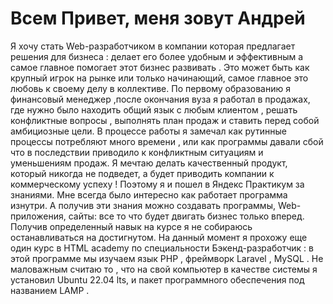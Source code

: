 # Всем Привет, меня зовут Андрей  

Я хочу стать Web-разработчиком в компании которая предлагает решения для бизнеса : делает его более удобным и эффективным а самое главное помогает этот бизнес развивать . Это может быть как крупный игрок на рынке или только начинающий, самое главное это любовь к своему делу в коллективе. По первому образованию я финансовый менеджер ,после окончания вуза я работал в продажах, где нужно было находить общий язык с любым клиентом , решать конфликтные вопросы , выполнять план продаж и ставить перед собой амбициозные цели.
 В процессе работы я замечал как рутинные процессы потребляют много времени , или как программы давали сбой что в последствии приводило к конфликтным ситуациям и уменьшениям продаж. 
Я мечтаю делать качественный продукт, который никогда не подведет, а будет приводить компании к коммерческому успеху ! Поэтому я и пошел в Яндекс Практикум за знаниями. Мне всегда было интересно как работает программа изнутри. А получив эти знания можно создавать программы, Web-приложения, сайты: все то что будет двигать бизнес только вперед.
Получив определенный навык на курсе я не собираюсь останавливаться на достигнутом.
На данный момент я прохожу еще один курс в HTML academy по специальности Бэкенд-разработчик : в этой программе мы изучаем язык PHP , фреймворк Laravel , MySQL .
Не маловажным считаю то , что на свой компьютер в качестве системы я установил Ubuntu 22.04 lts, и пакет программного обеспечения под названием LAMP .




